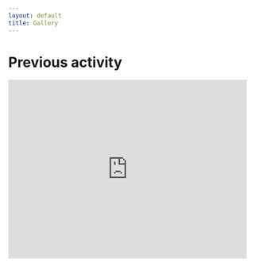 ```yaml
---
layout: default
title: Gallery
---
```

# Previous activity

<iframe width="480" height="360" src="http://www.youtube.com/embed/T_dT5REYJS4" frameborder="0"> </iframe>
